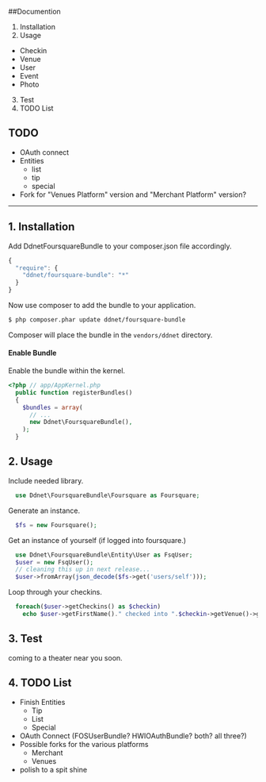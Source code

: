 ##Documention
1. Installation
2. Usage
  - Checkin
  - Venue
  - User
  - Event
  - Photo
3. Test
4. TODO List

## TODO
- OAuth connect
- Entities
  + list
  + tip
  + special
- Fork for "Venues Platform" version and "Merchant Platform" version?

---

## 1. Installation
Add DdnetFoursquareBundle to your composer.json file accordingly.
```js
{
  "require": {
    "ddnet/foursquare-bundle": "*"
  }
}
```
Now use composer to add the bundle to your application.
```bash
$ php composer.phar update ddnet/foursquare-bundle
```
Composer will place the bundle in the `vendors/ddnet` directory.

#### Enable Bundle
Enable the bundle within the kernel.
```php
<?php // app/AppKernel.php
  public function registerBundles() 
  {
    $bundles = array(
      // ...
      new Ddnet\FoursquareBundle(),
    );
  }
```

## 2. Usage
Include needed library.
```php
  use Ddnet\FoursquareBundle\Foursquare as Foursquare;
```
Generate an instance.
```php
  $fs = new Foursquare();
```
Get an instance of yourself (if logged into foursquare.)
```php
  use Ddnet\FoursquareBundle\Entity\User as FsqUser; 
  $user = new FsqUser();
  // cleaning this up in next release...
  $user->fromArray(json_decode($fs->get('users/self')));
```      
Loop through your checkins.
```php
  foreach($user->getCheckins() as $checkin)
    echo $user->getFirstName()." checked into ".$checkin->getVenue()->getName()." at ".$checkin->getCreatedAt()."\n";
```

## 3. Test
coming to a theater near you soon.

## 4. TODO List
- Finish Entities
  + Tip
  + List
  + Special
- OAuth Connect (FOSUserBundle? HWIOAuthBundle? both? all three?)
- Possible forks for the various platforms
  + Merchant
  + Venues
- polish to a spit shine
